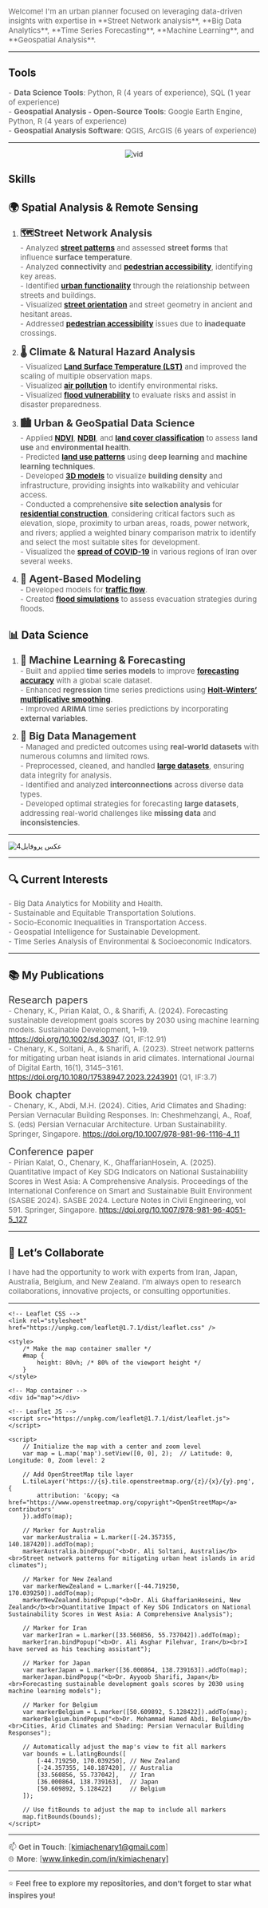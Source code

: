 
<span style="font-size: 15px; color: #666666;">
    Welcome! I'm an urban planner focused on leveraging data-driven insights with expertise in **Street Network analysis**, **Big Data Analytics**, **Time Series Forecasting**, **Machine Learning**, and **Geospatial Analysis**.
</span>


---

## **Tools**
<span style="font-size: 15px; color: #666666;">- **Data Science Tools**: Python, R (4 years of experience), SQL (1 year of experience)  
<span style="font-size: 15px; color: #666666;">- **Geospatial Analysis - Open-Source Tools**: Google Earth Engine, Python, R (4 years of experience)  
<span style="font-size: 15px; color: #666666;">- **Geospatial Analysis Software**: QGIS, ArcGIS (6 years of experience)

---
<div style="text-align: center;">
    <img src="https://github.com/user-attachments/assets/60ab2699-28fe-4929-8964-6b86264e35c3" alt="vid">
</div>



## **Skills**
## **🌍 Spatial Analysis & Remote Sensing**
1. <span style="font-size: 20px; color: #333333;">**🗺️Street Network Analysis**  
<span style="font-size: 15px; color: #666666;">- Analyzed <strong><a href="https://github.com/kimiachenari/Street-Local-Closeness-Centrality" target="_blank">street patterns</a></strong> and assessed <strong>street forms</strong> that influence <strong>surface temperature</strong>.</span><br>
<span style="font-size: 15px; color: #666666;">- Analyzed <strong>connectivity</strong> and <strong><a href="https://drive.google.com/file/d/1jCpSZJXIlY-nwgJuFbM0bVg_qmiTyci6/view?usp=drive_link" target="_blank">pedestrian accessibility</a></strong>, identifying key areas.</span>  
<span style="font-size: 15px; color: #666666;">- Identified <strong><a href="https://drive.google.com/file/d/1P1z3yVRvJF-PVSSUbdoa2BHqScWEiLXS/view?usp=drive_link" target="_blank">urban functionality</a></strong> through the relationship between streets and buildings.</span>  
<span style="font-size: 15px; color: #666666;">- Visualized <strong><a href="https://github.com/kimiachenari/Street-Edge-Bearing" target="_blank">street orientation</a></strong> and street geometry in ancient and hesitant areas.</span>  
<span style="font-size: 15px; color: #666666;">- Addressed <strong><a href="https://drive.google.com/file/d/1jCpSZJXIlY-nwgJuFbM0bVg_qmiTyci6/view?usp=drive_link" target="_blank">pedestrian accessibility</a></strong> issues due to <strong>inadequate</strong> crossings.</span>

   
3. <span style="font-size: 20px; color: #333333;">**🌡️ Climate & Natural Hazard Analysis**  
  <span style="font-size: 15px; color: #666666;">- Visualized <strong><a href="https://github.com/kimiachenari/Land-Surface-Temperature-LST-" target="_blank">Land Surface Temperature (LST)</a></strong> and improved the scaling of multiple observation maps.</span><br>
<span style="font-size: 15px; color: #666666;">- Visualized <strong><a href="https://github.com/kimiachenari/SO2-Concentration-Analysis-for-Tehran-Pre-and-Post-COVID-19" target="_blank">air pollution</a></strong> to identify environmental risks.</span><br>
<span style="font-size: 15px; color: #666666;">- Visualized <strong><a href="https://github.com/kimiachenari/Flood-Hazard-and-Water-Mapping" target="_blank">flood vulnerability</a></strong> to evaluate risks and assist in disaster preparedness.</span>


4. <span style="font-size: 20px; color: #333333;">**🏙️ Urban & GeoSpatial Data Science**  
<span style="font-size: 15px; color: #666666;">- Applied <strong><a href="https://github.com/kimiachenari/NDVI-EVI-Analysis" target="_blank">NDVI</a></strong>, <strong><a href="https://github.com/kimiachenari/NDBI" target="_blank">NDBI</a></strong>, and <strong><a href="https://github.com/kimiachenari/Land-Cover-Classification-using-Landsat-5-and-Landsat-8" target="_blank">land cover classification</a></strong> to assess <strong>land use</strong> and <strong>environmental health</strong>.</span><br>
<span style="font-size: 15px; color: #666666;">- Predicted <strong><a href="https://github.com/kimiachenari/Deep-Learning-for-Land-Classification" target="_blank">land use patterns</a></strong> using <strong>deep learning</strong> and <strong>machine learning techniques</strong>.</span><br>
<span style="font-size: 15px; color: #666666;">- Developed <strong><a href="https://drive.google.com/file/d/1jCpSZJXIlY-nwgJuFbM0bVg_qmiTyci6/view" target="_blank">3D models</a></strong> to visualize <strong>building density</strong> and infrastructure, providing insights into walkability and vehicular access.</span><br>
<span style="font-size: 15px; color: #666666;">- Conducted a comprehensive **site selection analysis** for <strong><a href="https://drive.google.com/file/d/1TVfZBzrH4Wdvfq_8dMiR2iWkQB_1dbis/view?usp=sharing" target="_blank">residential construction</a></strong>, considering critical factors such as elevation, slope, proximity to urban areas, roads, power network, and rivers; applied a weighted binary comparison matrix to identify and select the most suitable sites for development.</span><br>
<span style="font-size: 15px; color: #666666;">- Visualized the <strong><a href="https://github.com/kimiachenari/-COVID-19-Spread-Visualization-in-Iran-" target="_blank">spread of COVID-19</a></strong> in various regions of Iran over several weeks.</span>


5. <span style="font-size: 20px; color: #333333;">**🚗 Agent-Based Modeling**  
<span style="font-size: 15px; color: #666666;">- Developed models for <strong><a href="https://drive.google.com/file/d/1iWqzuRzhdxCAdTL2YYrFY-OjUfVzf_56/view?usp=drive_link" target="_blank">traffic flow</a></strong>.</span><br>
<span style="font-size: 15px; color: #666666;">- Created <strong><a href="https://drive.google.com/file/d/1lImpxn-DMrVTXZ1V26Q0K-Np0ZwqIRIy/view?usp=drive_link" target="_blank">flood simulations</a></strong> to assess evacuation strategies during floods.</span>


## **📊 Data Science**

1. <span style="font-size: 20px; color: #333333;">**🤖 Machine Learning & Forecasting**  
 <span style="font-size: 15px; color: #666666;">- Built and applied <strong>time series models</strong> to improve <strong><a href="https://github.com/kimiachenari/Machine-learning-Time-series-models" target="_blank">forecasting accuracy</a></strong> with a global scale dataset.</span><br>
<span style="font-size: 15px; color: #666666;">- Enhanced <strong>regression</strong> time series predictions using <strong><a href="https://github.com/kimiachenari/Machine-learning-Time-series-models" target="_blank">Holt-Winters’ multiplicative smoothing</a></strong>.</span><br>
<span style="font-size: 15px; color: #666666;">- Improved <strong>ARIMA</strong> time series predictions by incorporating <strong>external variables</strong>.</span>


2. <span style="font-size: 20px; color: #333333;">**💾 Big Data Management**  
<span style="font-size: 15px; color: #666666;">- Managed and predicted outcomes using <strong>real-world datasets</strong> with numerous columns and limited rows.</span><br>
<span style="font-size: 15px; color: #666666;">- Preprocessed, cleaned, and handled <strong><a href="https://github.com/kimiachenari/kimiachenari/tree/main" target="_blank">large datasets</a></strong>, ensuring data integrity for analysis.</span><br>
<span style="font-size: 15px; color: #666666;">- Identified and analyzed <strong>interconnections</strong> across diverse data types.</span><br>
<span style="font-size: 15px; color: #666666;">- Developed optimal strategies for forecasting <strong>large datasets</strong>, addressing real-world challenges like <strong>missing data</strong> and <strong>inconsistencies</strong>.</span>



---

![عکس پروفایل4](https://github.com/user-attachments/assets/5ec174e5-7948-41d7-a26e-acf6b8f46bc9)

---

## 🔍 Current Interests

<span style="font-size: 15px; color: #666666;">- Big Data Analytics for Mobility and Health.</span><br>
<span style="font-size: 15px; color: #666666;">- Sustainable and Equitable Transportation Solutions.</span><br>
<span style="font-size: 15px; color: #666666;">- Socio-Economic Inequalities in Transportation Access.</span><br>
<span style="font-size: 15px; color: #666666;">- Geospatial Intelligence for Sustainable Development.</span><br>
<span style="font-size: 15px; color: #666666;">- Time Series Analysis of Environmental & Socioeconomic Indicators.</span>

---
## 📚 My Publications
<span style="font-size: 20px; color: #333333;">Research papers</span><br>
<span style="font-size: 15px; color: #666666;">- Chenary, K., Pirian Kalat, O., & Sharifi, A. (2024). Forecasting sustainable development goals scores by 2030 using machine learning models. Sustainable Development, 1–19. https://doi.org/10.1002/sd.3037. (Q1, IF:12.91)</span><br>
<span style="font-size: 15px; color: #666666;">- Chenary, K., Soltani, A., & Sharifi, A. (2023). Street network patterns for mitigating urban heat islands in arid climates. International Journal of Digital Earth, 16(1), 3145–3161. https://doi.org/10.1080/17538947.2023.2243901 (Q1, IF:3.7)</span><br>

<span style="font-size: 20px; color: #333333;">Book chapter</span><br>
<span style="font-size: 15px; color: #666666;">- Chenary, K., Abdi, M.H. (2024). Cities, Arid Climates and Shading: Persian Vernacular Building Responses. In: Cheshmehzangi, A., Roaf, S. (eds) Persian Vernacular Architecture. Urban Sustainability. Springer, Singapore. https://doi.org/10.1007/978-981-96-1116-4_11</span><br>

<span style="font-size: 20px; color: #333333;">Conference paper</span><br>
<span style="font-size: 15px; color: #666666;">- Pirian Kalat, O., Chenary, K., GhaffarianHosein, A. (2025). Quantitative Impact of Key SDG Indicators on National Sustainability Scores in West Asia: A Comprehensive Analysis. Proceedings of the International Conference on Smart and Sustainable Built Environment (SASBE 2024). SASBE 2024. Lecture Notes in Civil Engineering, vol 591. Springer, Singapore. https://doi.org/10.1007/978-981-96-4051-5_127</span>


---

## 🤝 Let’s Collaborate

<span style="font-size: 15px; color: #666666;">I have had the opportunity to work with experts from Iran, Japan, Australia, Belgium, and New Zealand. I’m always open to research collaborations, innovative projects, or consulting opportunities. 

---


<!DOCTYPE html>
<html lang="en">
<head>
    <meta charset="UTF-8">
    <meta name="viewport" content="width=device-width, initial-scale=1.0">
    <title>Interactive World Map</title>

    <!-- Leaflet CSS -->
    <link rel="stylesheet" href="https://unpkg.com/leaflet@1.7.1/dist/leaflet.css" />

    <style>
        /* Make the map container smaller */
        #map {
            height: 80vh; /* 80% of the viewport height */
        }
    </style>
</head>
<body>

    <!-- Map container -->
    <div id="map"></div>

    <!-- Leaflet JS -->
    <script src="https://unpkg.com/leaflet@1.7.1/dist/leaflet.js"></script>

    <script>
        // Initialize the map with a center and zoom level
        var map = L.map('map').setView([0, 0], 2);  // Latitude: 0, Longitude: 0, Zoom level: 2

        // Add OpenStreetMap tile layer
        L.tileLayer('https://{s}.tile.openstreetmap.org/{z}/{x}/{y}.png', {
            attribution: '&copy; <a href="https://www.openstreetmap.org/copyright">OpenStreetMap</a> contributors'
        }).addTo(map);

        // Marker for Australia
        var markerAustralia = L.marker([-24.357355, 140.187420]).addTo(map); 
        markerAustralia.bindPopup("<b>Dr. Ali Soltani, Australia</b><br>Street network patterns for mitigating urban heat islands in arid climates");

        // Marker for New Zealand
        var markerNewZealand = L.marker([-44.719250, 170.039250]).addTo(map); 
        markerNewZealand.bindPopup("<b>Dr. Ali GhaffarianHoseini, New Zealand</b><br>Quantitative Impact of Key SDG Indicators on National Sustainability Scores in West Asia: A Comprehensive Analysis");

        // Marker for Iran
        var markerIran = L.marker([33.560856, 55.737042]).addTo(map); 
        markerIran.bindPopup("<b>Dr. Ali Asghar Pilehvar, Iran</b><br>I have served as his teaching assistant");

        // Marker for Japan
        var markerJapan = L.marker([36.000864, 138.739163]).addTo(map); 
        markerJapan.bindPopup("<b>Dr. Ayyoob Sharifi, Japan</b><br>Forecasting sustainable development goals scores by 2030 using machine learning models");

        // Marker for Belgium
        var markerBelgium = L.marker([50.609892, 5.128422]).addTo(map); 
        markerBelgium.bindPopup("<b>Dr. Mohammad Hamed Abdi, Belgium</b><br>Cities, Arid Climates and Shading: Persian Vernacular Building Responses");

        // Automatically adjust the map's view to fit all markers
        var bounds = L.latLngBounds([
            [-44.719250, 170.039250], // New Zealand
            [-24.357355, 140.187420], // Australia
            [33.560856, 55.737042],   // Iran
            [36.000864, 138.739163],  // Japan
            [50.609892, 5.128422]     // Belgium
        ]);

        // Use fitBounds to adjust the map to include all markers
        map.fitBounds(bounds);
    </script>

</body>
</html>


---
<span style="font-size: 15px; color: #666666;">📫 **Get in Touch**: [kimiachenary1@gmail.com]  
<span style="font-size: 15px; color: #666666;">🌐 **More**: [www.linkedin.com/in/kimiachenary]

---

<span style="font-size: 15px; color: #666666;">⭐ **Feel free to explore my repositories, and don’t forget to star what inspires you!**


